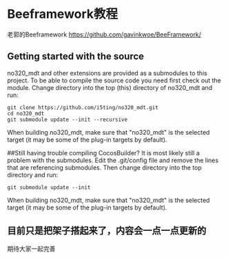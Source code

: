 # Beeframework教程

老郭的Beeframework https://github.com/gavinkwoe/BeeFramework/

 
## Getting started with the source
no320_mdt and other extensions are provided as a submodules to this project. To be able to compile the source code you need first check out the module. Change directory into the top (this) directory of no320_mdt and run:

```
git clone https://github.com/i5ting/no320_mdt.git
cd no320_mdt
git submodule update --init --recursive
```

When building no320_mdt, make sure that "no320_mdt" is the selected target (it may be some of the plug-in targets by default).

##Still having trouble compiling CocosBuilder?
It is most likely still a problem with the submodules. Edit the .git/config file and remove the lines that are referencing submodules. Then change directory into the top directory and run:


```
git submodule update --init
```

When building no320_mdt, make sure that "no320_mdt" is the selected target (it may be some of the plug-in targets by default).




## 目前只是把架子搭起来了，内容会一点一点更新的

期待大家一起完善
